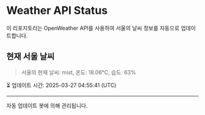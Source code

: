 
# Weather API Status

이 리포지토리는 OpenWeather API를 사용하여 서울의 날씨 정보를 자동으로 업데이트합니다.

## 현재 서울 날씨
> 서울의 현재 날씨: mist, 온도: 18.06°C, 습도: 63%

⏳ 업데이트 시간: 2025-03-27 04:55:41 (UTC)

---
자동 업데이트 봇에 의해 관리됩니다.
